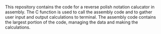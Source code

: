 This repository contains the code for a reverse polish notation calucator in assembly.
The C function is used to call the assembly code and to gather user input and output calculations to terminal.
The assembly code contains the largest portion of the code, managing the data and making the calculations.
